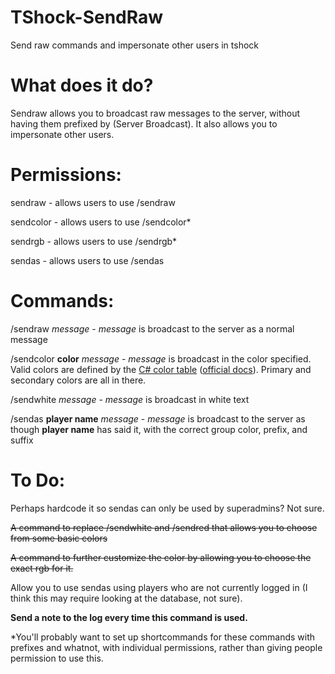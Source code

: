 TShock-SendRaw
==============

Send raw commands and impersonate other users in tshock

What does it do?
==============
Sendraw allows you to broadcast raw messages to the server, without having them prefixed by (Server Broadcast). It also allows you to impersonate other users.

Permissions:
==============
sendraw - allows users to use /sendraw

sendcolor - allows users to use /sendcolor*

sendrgb - allows users to use /sendrgb*

sendas - allows users to use /sendas

Commands:
==============
/sendraw *message* - *message* is broadcast to the server as a normal message

/sendcolor **color** *message* - *message* is broadcast in the color specified. Valid colors are defined by the [C# color table](http://www.imgtoys.com/images/CSharpColorTable_1462D/CsharpColorTable.png) ([official docs](http://msdn.microsoft.com/en-us/library/system.drawing.color.aspx)). Primary and secondary colors are all in there.

/sendwhite *message* - *message* is broadcast in white text

/sendas **player name** *message* - *message* is broadcast to the server as though **player name** has said it, with the correct group color, prefix, and suffix

To Do:
==============
Perhaps hardcode it so sendas can only be used by superadmins? Not sure.

~~A command to replace /sendwhite and /sendred that allows you to choose from some basic colors~~

~~A command to further customize the color by allowing you to choose the exact rgb for it.~~

Allow you to use sendas using players who are not currently logged in (I think this may require looking at the database, not sure).

**Send a note to the log every time this command is used.**

*You'll probably want to set up shortcommands for these commands with prefixes and whatnot, with individual permissions, rather than giving people permission to use this.